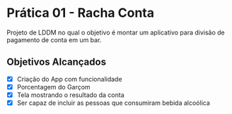 # Prática 01 - Racha Conta

Projeto de LDDM no qual o objetivo é montar um aplicativo para divisão de pagamento de conta em um bar.

## Objetivos Alcançados

- [x] Criação do App com funcionalidade
- [x] Porcentagem do Garçom
- [x] Tela mostrando o resultado da conta
- [x] Ser capaz de incluir as pessoas que consumiram bebida alcoólica